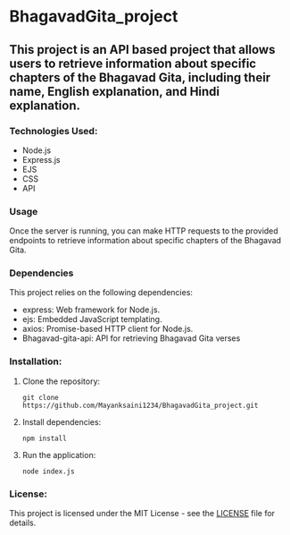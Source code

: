 # BhagavadGita_project

## This project is an API based project that allows users to retrieve information about specific chapters of the Bhagavad Gita, including their name, English explanation, and Hindi explanation.

### Technologies Used:
- Node.js
- Express.js
- EJS
- CSS
- API

### Usage
 Once the server is running, you can make HTTP requests to the provided endpoints to retrieve information about specific chapters of the Bhagavad Gita.
 
### Dependencies
 This project relies on the following dependencies:
- express: Web framework for Node.js.
- ejs: Embedded JavaScript templating.
- axios: Promise-based HTTP client for Node.js.
- Bhagavad-gita-api: API for retrieving Bhagavad Gita verses

### Installation:
1. Clone the repository:
   ```
   git clone https://github.com/Mayanksaini1234/BhagavadGita_project.git
   ```
2. Install dependencies:
   ```
   npm install
   ```
3. Run the application:
   ```
   node index.js
   ```


### License:
This project is licensed under the MIT License - see the [LICENSE](LICENSE) file for details.

